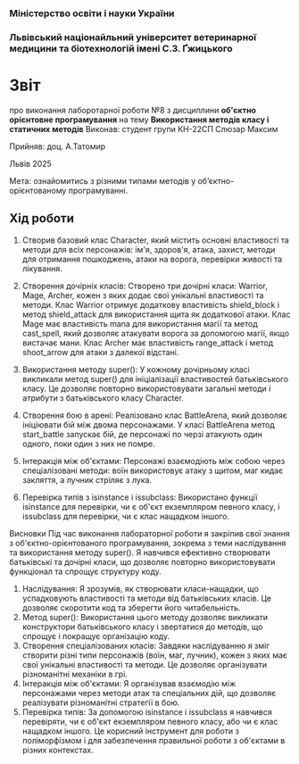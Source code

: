 ### Міністерство освіти і науки України

### Львівський націонайльний університет ветеринарної медицини та біотехнологій імені С.З. Ґжицького

# Звіт
про виконання лаборотарної роботи №8 з дисциплини **об'єктно орієнтовне програмування** на тему **Використання методів класу і статичних методів**
Виконав: студент групи КН-22СП Слюзар Максим

Прийняв: доц. А.Татомир

Львів 2025

Мета: ознайомитись з різними типами методів у об’єктно-орієнтованому програмуванні.

## Хід роботи
1. Створив базовий клас Character, який містить основні властивості та методи для всіх персонажів: ім'я, здоров'я, атака, захист, методи для отримання пошкоджень, атаки на ворога, перевірки живості та лікування.

2. Створення дочірніх класів:
Створено три дочірні класи: Warrior, Mage, Archer, кожен з яких додає свої унікальні властивості та методи.
Клас Warrior отримує додаткову властивість shield_block і метод shield_attack для використання щита як додаткової атаки.
Клас Mage має властивість mana для використання магії та метод cast_spell, який дозволяє атакувати ворога за допомогою магії, якщо вистачає мани.
Клас Archer має властивість range_attack і метод shoot_arrow для атаки з далекої відстані.

3. Використання методу super():
У кожному дочірньому класі викликали метод super() для ініціалізації властивостей батьківського класу. Це дозволяє повторно використовувати загальні методи і атрибути з батьківського класу Character.

4. Створення бою в арені:
Реалізовано клас BattleArena, який дозволяє ініціювати бій між двома персонажами.
У класі BattleArena метод start_battle запускає бій, де персонажі по черзі атакують один одного, поки один з них не помре.

5. Інтеракція між об'єктами:
Персонажі взаємодіють між собою через спеціалізовані методи: воїн використовує атаку з щитом, маг кидає закляття, а лучник стріляє з лука.

6. Перевірка типів з isinstance і issubclass:
Використано функції isinstance для перевірки, чи є об'єкт екземпляром певного класу, і issubclass для перевірки, чи є клас нащадком іншого.

Висновки
Під час виконання лабораторної роботи я закріпив свої знання з об'єктно-орієнтованого програмування, зокрема з теми наслідування та використання методу super(). Я навчився ефективно створювати батьківські та дочірні класи, що дозволяє повторно використовувати функціонал та спрощує структуру коду.
1. Наслідування: Я зрозумів, як створювати класи-нащадки, що успадковують властивості та методи від батьківських класів. Це дозволяє скоротити код та зберегти його читабельність.
2. Метод super(): Використання цього методу дозволяє викликати конструктори батьківського класу і звертатися до методів, що спрощує і покращує організацію коду.
3. Створення спеціалізованих класів: Завдяки наслідуванню я зміг створити різні типи персонажів (воїн, маг, лучник), кожен з яких має свої унікальні властивості та методи. Це дозволяє організувати різноманітні механіки в грі.
4. Інтеракція між об'єктами: Я організував взаємодію між персонажами через методи атак та спеціальних дій, що дозволяє реалізувати різноманітні стратегії в бою.
5. Перевірка типів: За допомогою isinstance і issubclass я навчився перевіряти, чи є об'єкт екземпляром певного класу, або чи є клас нащадком іншого. Це корисний інструмент для роботи з поліморфізмом і для забезпечення правильної роботи з об'єктами в різних контекстах.
